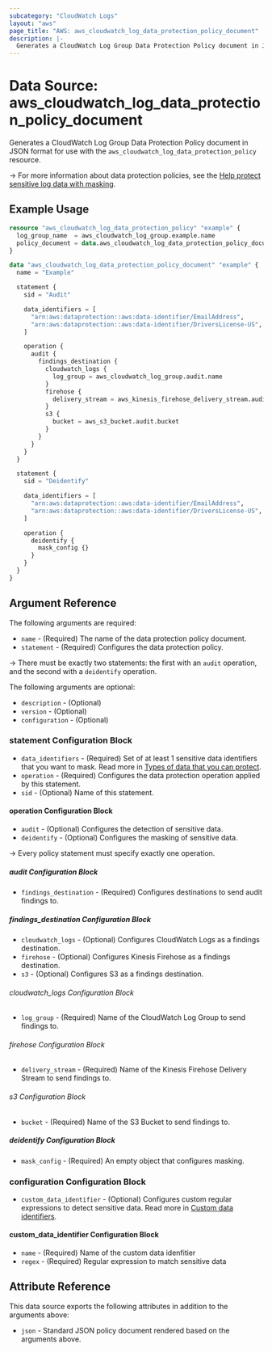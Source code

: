 ```yaml
---
subcategory: "CloudWatch Logs"
layout: "aws"
page_title: "AWS: aws_cloudwatch_log_data_protection_policy_document"
description: |-
  Generates a CloudWatch Log Group Data Protection Policy document in JSON format
---
```


# Data Source: aws_cloudwatch_log_data_protection_policy_document

Generates a CloudWatch Log Group Data Protection Policy document in JSON format for use with the `aws_cloudwatch_log_data_protection_policy` resource.

-> For more information about data protection policies, see the [Help protect sensitive log data with masking](https://docs.aws.amazon.com/AmazonCloudWatch/latest/logs/mask-sensitive-log-data.html).

## Example Usage

```terraform
resource "aws_cloudwatch_log_data_protection_policy" "example" {
  log_group_name  = aws_cloudwatch_log_group.example.name
  policy_document = data.aws_cloudwatch_log_data_protection_policy_document.example.json
}

data "aws_cloudwatch_log_data_protection_policy_document" "example" {
  name = "Example"

  statement {
    sid = "Audit"

    data_identifiers = [
      "arn:aws:dataprotection::aws:data-identifier/EmailAddress",
      "arn:aws:dataprotection::aws:data-identifier/DriversLicense-US",
    ]

    operation {
      audit {
        findings_destination {
          cloudwatch_logs {
            log_group = aws_cloudwatch_log_group.audit.name
          }
          firehose {
            delivery_stream = aws_kinesis_firehose_delivery_stream.audit.name
          }
          s3 {
            bucket = aws_s3_bucket.audit.bucket
          }
        }
      }
    }
  }

  statement {
    sid = "Deidentify"

    data_identifiers = [
      "arn:aws:dataprotection::aws:data-identifier/EmailAddress",
      "arn:aws:dataprotection::aws:data-identifier/DriversLicense-US",
    ]

    operation {
      deidentify {
        mask_config {}
      }
    }
  }
}
```

## Argument Reference

The following arguments are required:

* `name` - (Required) The name of the data protection policy document.
* `statement` - (Required) Configures the data protection policy.

-> There must be exactly two statements: the first with an `audit` operation, and the second with a `deidentify` operation.

The following arguments are optional:

* `description` - (Optional)
* `version` - (Optional)
* `configuration` - (Optional)

### statement Configuration Block

* `data_identifiers` - (Required) Set of at least 1 sensitive data identifiers that you want to mask. Read more in [Types of data that you can protect](https://docs.aws.amazon.com/AmazonCloudWatch/latest/logs/protect-sensitive-log-data-types.html).
* `operation` - (Required) Configures the data protection operation applied by this statement.
* `sid` - (Optional) Name of this statement.

#### operation Configuration Block

* `audit` - (Optional) Configures the detection of sensitive data.
* `deidentify` - (Optional) Configures the masking of sensitive data.

-> Every policy statement must specify exactly one operation.

##### audit Configuration Block

* `findings_destination` - (Required) Configures destinations to send audit findings to.

##### findings_destination Configuration Block

* `cloudwatch_logs` - (Optional) Configures CloudWatch Logs as a findings destination.
* `firehose` - (Optional) Configures Kinesis Firehose as a findings destination.
* `s3` - (Optional) Configures S3 as a findings destination.

###### cloudwatch_logs Configuration Block

* `log_group` - (Required) Name of the CloudWatch Log Group to send findings to.

###### firehose Configuration Block

* `delivery_stream` - (Required) Name of the Kinesis Firehose Delivery Stream to send findings to.

###### s3 Configuration Block

* `bucket` - (Required) Name of the S3 Bucket to send findings to.

##### deidentify Configuration Block

* `mask_config` - (Required) An empty object that configures masking.

### configuration Configuration Block

* `custom_data_identifier` - (Optional) Configures custom regular expressions to detect sensitive data. Read more in [Custom data identifiers](https://docs.aws.amazon.com/AmazonCloudWatch/latest/logs/CWL-custom-data-identifiers.html#using-custom-data-identifiers).

#### custom_data_identifier Configuration Block

* `name` - (Required) Name of the custom data idenfitier
* `regex` - (Required) Regular expression to match sensitive data

## Attribute Reference

This data source exports the following attributes in addition to the arguments above:

* `json` - Standard JSON policy document rendered based on the arguments above.
